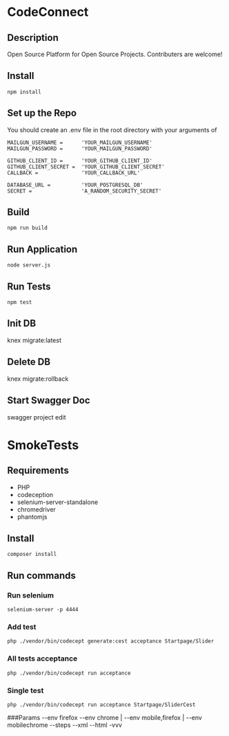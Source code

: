 # CodeConnect
## Description  
Open Source Platform for Open Source Projects. Contributers are welcome!

## Install
    npm install

## Set up the Repo
You should create an .env file in the root directory with your arguments of

    MAILGUN_USERNAME =      'YOUR_MAILGUN_USERNAME'
    MAILGUN_PASSWORD =      'YOUR_MAILGUN_PASSWORD'

    GITHUB_CLIENT_ID =      'YOUR_GITHUB_CLIENT_ID'
    GITHUB_CLIENT_SECRET =  'YOUR_GITHUB_CLIENT_SECRET'
    CALLBACK =              'YOUR_CALLBACK_URL'

    DATABASE_URL =          'YOUR_POSTGRESQL_DB'
    SECRET =                'A_RANDOM_SECURITY_SECRET'

## Build
    npm run build

## Run Application
    node server.js

## Run Tests
    npm test

## Init DB
   knex migrate:latest

## Delete DB
   knex migrate:rollback

## Start Swagger Doc  
   swagger project edit



# SmokeTests

## Requirements
- PHP
- codeception
- selenium-server-standalone
- chromedriver
- phantomjs

## Install
    composer install

## Run commands
### Run selenium
    selenium-server -p 4444
### Add test
    php ./vendor/bin/codecept generate:cest acceptance Startpage/Slider
### All tests acceptance
    php ./vendor/bin/codecept run acceptance
### Single test
    php ./vendor/bin/codecept run acceptance Startpage/SliderCest 
###Params
    --env firefox --env chrome | --env mobile,firefox | --env mobilechrome
    --steps --xml --html -vvv 